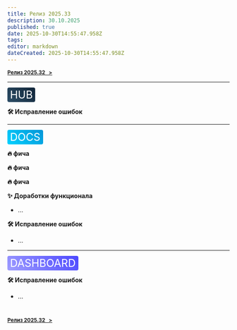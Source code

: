 ```yaml
---
title: Релиз 2025.33
description: 30.10.2025
published: true
date: 2025-10-30T14:55:47.958Z
tags: 
editor: markdown
dateCreated: 2025-10-30T14:55:47.958Z
---
```


<sub>**[Релиз 2025.32   >](/general/updates/2025-32)**</sub>

---

<span style="background: linear-gradient(45deg, #2D4E67, #112538); color: white; padding: 2px 6px; border-radius: 4px; font-size: 24px;">HUB</span>

**:hammer_and_wrench: Исправление ошибок**


---
<span style="background: linear-gradient(45deg, #00D1FF, #0695D7); color: white; padding: 2px 6px; border-radius: 4px; font-size: 24px;">DOCS</span>

**:fire: фича**


**:fire: фича**


**:fire: фича**


**:sparkles: Доработки функционала**
- ...

**:hammer_and_wrench: Исправление ошибок**
- ...

---
<span style="background: linear-gradient(45deg, #A09EFF, #4B47FF); color: white; padding: 2px 6px; border-radius: 4px; font-size: 24px;">DASHBOARD</span>

**:hammer_and_wrench: Исправление ошибок**
- ...

#
<sub>**[Релиз 2025.32   >](/general/updates/2025-32)**</sub>